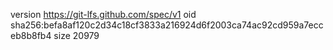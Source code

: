 version https://git-lfs.github.com/spec/v1
oid sha256:befa8af120c2d34c18cf3833a216924d6f2003ca74ac92cd959a7ecceb8b8fb4
size 20979
